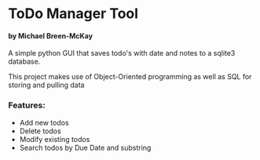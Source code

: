 # ToDo Manager Tool
#### by Michael Breen-McKay

A simple python GUI that saves todo's with
date and notes to a sqlite3 database.

This project makes use of Object-Oriented programming as well as SQL for storing and pulling data

### Features:
* Add new todos
* Delete todos
* Modify existing todos
* Search todos by Due Date and substring

